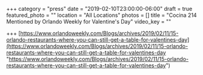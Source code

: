 +++
category = "press"
date = "2019-02-10T23:00:00-06:00"
draft = true
featured_photo = ""
location = "All Locations"
photos = []
title = "Cocina 214 Mentioned by Orlando Weekly for Valentine's Day"
video_key = ""

+++
[https://www.orlandoweekly.com/Blogs/archives/2019/02/11/15-orlando-restaurants-where-you-can-still-get-a-table-for-valentines-day](https://www.orlandoweekly.com/Blogs/archives/2019/02/11/15-orlando-restaurants-where-you-can-still-get-a-table-for-valentines-day "https://www.orlandoweekly.com/Blogs/archives/2019/02/11/15-orlando-restaurants-where-you-can-still-get-a-table-for-valentines-day")